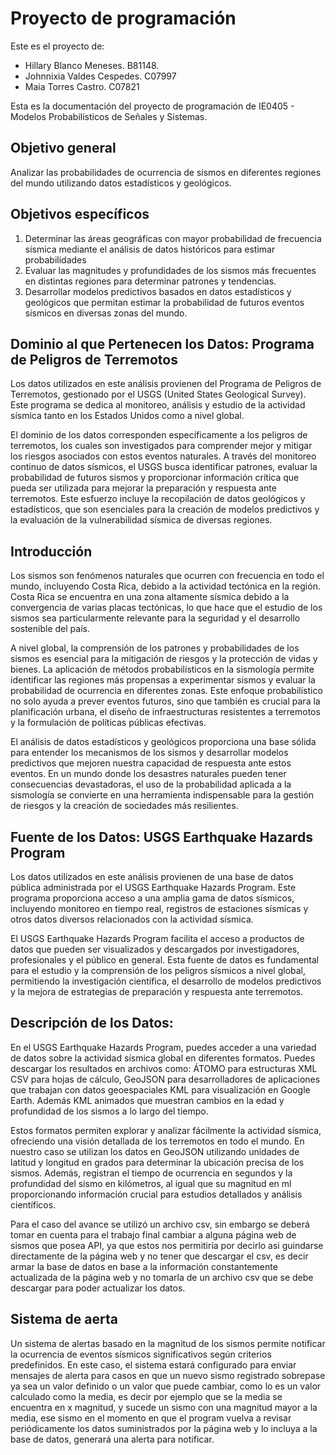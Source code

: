 # Proyecto de programación

Este es el proyecto de:

- Hillary Blanco Meneses. B81148.
- Johnnixia Valdes Cespedes. C07997
- Maia Torres Castro. C07821


Esta es la documentación del proyecto de programación de IE0405 - Modelos Probabilísticos de Señales y Sistemas.

## Objetivo general

Analizar las probabilidades de ocurrencia de sismos en diferentes regiones del mundo utilizando datos estadísticos y geológicos.

## Objetivos específicos

1. Determinar las áreas geográficas con mayor probabilidad de frecuencia sísmica mediante el análisis de datos históricos para estimar probabilidades
2. Evaluar las magnitudes y profundidades de los sismos más frecuentes en distintas regiones para determinar patrones y tendencias.
3. Desarrollar modelos predictivos basados en datos estadísticos y geológicos que permitan estimar la probabilidad de futuros eventos sísmicos en diversas zonas del mundo.

## Dominio al que Pertenecen los Datos: Programa de Peligros de Terremotos
Los datos utilizados en este análisis provienen del Programa de Peligros de Terremotos, gestionado por el USGS (United States Geological Survey). Este programa se dedica al monitoreo, análisis y estudio de la actividad sísmica tanto en los Estados Unidos como a nivel global.

El dominio de los datos corresponden específicamente a los peligros de terremotos, los cuales son investigados para comprender mejor y mitigar los riesgos asociados con estos eventos naturales. A través del monitoreo continuo de datos sísmicos, el USGS busca identificar patrones, evaluar la probabilidad de futuros sismos y proporcionar información crítica que pueda ser utilizada para mejorar la preparación y respuesta ante terremotos. Este esfuerzo incluye la recopilación de datos geológicos y estadísticos, que son esenciales para la creación de modelos predictivos y la evaluación de la vulnerabilidad sísmica de diversas regiones.

## Introducción 
Los sismos son fenómenos naturales que ocurren con frecuencia en todo el mundo, incluyendo Costa Rica, debido a la actividad tectónica en la región. Costa Rica se encuentra en una zona altamente sísmica debido a la convergencia de varias placas tectónicas, lo que hace que el estudio de los sismos sea particularmente relevante para la seguridad y el desarrollo sostenible del país.

A nivel global, la comprensión de los patrones y probabilidades de los sismos es esencial para la mitigación de riesgos y la protección de vidas y bienes. La aplicación de métodos probabilísticos en la sismología permite identificar las regiones más propensas a experimentar sismos y evaluar la probabilidad de ocurrencia en diferentes zonas. Este enfoque probabilístico no solo ayuda a prever eventos futuros, sino que también es crucial para la planificación urbana, el diseño de infraestructuras resistentes a terremotos y la formulación de políticas públicas efectivas.

El análisis de datos estadísticos y geológicos proporciona una base sólida para entender los mecanismos de los sismos y desarrollar modelos predictivos que mejoren nuestra capacidad de respuesta ante estos eventos. En un mundo donde los desastres naturales pueden tener consecuencias devastadoras, el uso de la probabilidad aplicada a la sismología se convierte en una herramienta indispensable para la gestión de riesgos y la creación de sociedades más resilientes.

## Fuente de los Datos: USGS Earthquake Hazards Program

Los datos utilizados en este análisis provienen de una base de datos pública administrada por el USGS Earthquake Hazards Program. Este programa proporciona acceso a una amplia gama de datos sísmicos, incluyendo monitoreo en tiempo real, registros de estaciones sísmicas y otros datos diversos relacionados con la actividad sísmica.

El USGS Earthquake Hazards Program facilita el acceso a productos de datos que pueden ser visualizados y descargados por investigadores, profesionales y el público en general. Esta fuente de datos es fundamental para el estudio y la comprensión de los peligros sísmicos a nivel global, permitiendo la investigación científica, el desarrollo de modelos predictivos y la mejora de estrategias de preparación y respuesta ante terremotos.

## Descripción de los Datos: 
En el USGS Earthquake Hazards Program, puedes acceder a una variedad de datos sobre la actividad sísmica global en diferentes formatos. Puedes descargar los resultados en archivos como:
 ÁTOMO para estructuras XML
CSV para hojas de cálculo, 
GeoJSON para desarrolladores de aplicaciones que trabajan con datos geoespaciales
KML para visualización en Google Earth. Además
KML animados que muestran cambios en la edad y profundidad de los sismos a lo largo del tiempo. 

Estos formatos permiten explorar y analizar fácilmente la actividad sísmica, ofreciendo una visión detallada de los terremotos en todo el mundo. En nuestro caso se utilizan los datos en GeoJSON utilizando unidades de latitud y longitud en grados para determinar la ubicación precisa de los sismos. Además, registran el tiempo de ocurrencia en segundos y la profundidad del sismo en kilómetros, al igual que su magnitud en ml proporcionando información crucial para estudios detallados y análisis científicos. 

Para el caso del avance se utilizó un archivo csv, sin embargo se deberá tomar en cuenta para el trabajo final cambiar a alguna página web de sismos que posea API, ya que estos nos permitiría por decirlo asi guindarse directamente de la página web y no tener que descargar el csv, es decir armar la base de datos en base a la información constantemente actualizada de la página web y no tomarla de un archivo csv que se debe descargar  para poder actualizar los datos.

## Sistema de aerta 

Un sistema de alertas basado en la magnitud de los sismos permite notificar la ocurrencia de eventos sísmicos significativos según criterios predefinidos. En este caso, el sistema estará configurado para enviar mensajes de alerta para casos en que un nuevo sismo registrado sobrepase ya sea un valor definido o un valor que puede cambiar, como lo es un valor calculado como la media, es decir por ejemplo que se la media se encuentra en x magnitud, y sucede un sismo con  una magnitud mayor a la media, ese sismo en el momento en que el program vuelva a revisar periódicamente los datos suministrados por la página web y lo incluya a la base de datos, generará una alerta para notificar.
